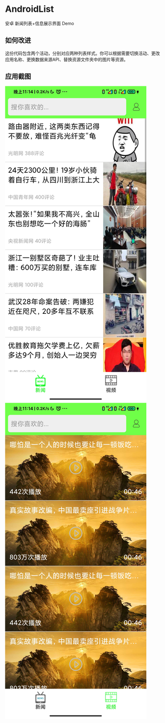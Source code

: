 # AndroidList
安卓 新闻列表+信息展示界面 Demo
## 如何改进
这份代码包含两个活动，分别对应两种列表样式。你可以根据需要切换活动、更改应用名称、更换数据来源API、替换资源文件夹中的图片等资源。
## 应用截图
![应用截图1](/app/src/main/res/drawable/app_s1.jpg)
![应用截图2](/app/src/main/res/drawable/app_s2.jpg)